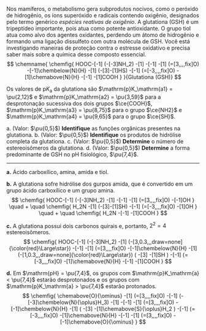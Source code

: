 Nos mamíferos, o metabolismo gera subprodutos nocivos, como o peróxido de hidrogênio, os íons superóxido e radicais contendo oxigênio, designados pelo termo genérico *espécies reativas de oxigênio*. A glutationa (GSH) é um tripeptídeo importante, pois atua como potente antioxidante. O grupo tiol atua como alvo dos agentes oxidantes, perdendo um átomo de hidrogênio e formando uma ligação dissulfeto com outra molécula de GSH. Você está investigando maneiras de proteção contra o estresse oxidativo e precisa saber mais sobre a química desse composto essencial.
$$
    \chemname{
        \chemfig{
            HOOC-[-1]
                (-[-3]NH_2)
            -[1]
            -[-1]
            -[1]
                (=[3,,,,fix]O)
            -[-1]\chembelow{N}{H}
            -[1]
                (-[3]-[1]HS)
            -[-1]
                (=[-3,,,,fix]O)
            -[1]\chemabove{N}{H}
            -[-1]
            -[1]COOH
        }
    }{Glutationa (GSH)}
$$

Os valores de $\mathrm{p}K_\mathrm{a}$ da glutationa são $\mathrm{p}K_\mathrm{a1} = \pu{2,12}$ e $\mathrm{p}K_\mathrm{a2} = \pu{3,59}$ para a desprotonação sucessiva dos dois grupos $\ce{COOH}$, $\mathrm{p}K_\mathrm{a3} = \pu{8,75}$ para o grupo $\ce{NH2}$ e $\mathrm{p}K_\mathrm{a4} = \pu{9,65}$ para o grupo $\ce{SH}$. 

a. (Valor: $\pu{0,5}$) **Identifique** as funções orgânicas presentes na glutationa.
b. (Valor: $\pu{0,5}$) **Identifique** os produtos de hidrólise completa da glutationa.
c. (Valor: $\pu{0,5}$) **Determine** o número de estereoisômeros da glutationa.
d. (Valor: $\pu{0,5}$) **Determine** a forma predominante de GSH no $\mathrm{pH}$ fisiológico, $\pu{7,4}$.

---

**a.** Ácido carboxílico, amina, amida e tiol.

**b.** A glutationa sofre hidrólise dos gurpos amida, que é convertido em um grupo ácido carboxílico e um grupo amina.
$$
    \chemfig{
        HOOC-[-1]
            (-[-3]NH_2)
        -[1]
        -[-1]
        -[1]
            (=[3,,,,fix]O)
        -[-1]OH
    }
    \quad
    +
    \quad
    \chemfig{
        H_2N
        -[1]
            (-[3]-[1]SH)
        -[-1]
            (=[-3,,,,fix]O)
        -[1]OH
    }
    \quad
    +
    \quad
    \chemfig{
        H_2N
        -[-1]
        -[1]COOH
    }
$$

**c.** A glutationa possui dois carbonos quirais e, portanto, $2^2 = 4$ estereoisômeros.
$$
    \chemfig{
        HOOC-[-1]
            (-[-3]NH_2)
        -[1]
            (-[3,0.3,,,draw=none]{\color{red}\Large\star})
        -[-1]
        -[1]
            (=[3,,,,fix]O)
        -[-1]\chembelow{N}{H}
        -[1]
             (-[1,0.3,,,draw=none]{\color{red}\Large\star})
            (
                -[3]
                -[1]SH
            )
        -[-1]
            (=[-3,,,,fix]O)
        -[1]\chemabove{N}{H}
        -[-1]
        -[1]COOH
    }
$$

**d.** Em $\mathrm{pH} = \pu{7,4}$, os grupos com $\mathrm{p}K_\mathrm{a} < \pu{7,4}$ estarão desprotonados e os grupos com $\mathrm{p}K_\mathrm{a} > \pu{7,4}$ estarão protonados.
$$
    \chemfig{
        \chemabove{O}{\ominus}
        -[1]
            (=[3,,,,fix]O)
        -[-1]
            (-[-3]\chembelow{N}{\oplus}H_3)
        -[1]
        -[-1]
        -[1]
            (=[3,,,,fix]O)
        -[-1]\chembelow{N}{H}
        -[1]
            (
                -[3]
                -[1]\chemabove{S}{\oplus}H_2
            )
        -[-1]
            (=[-3,,,,fix]O)
        -[1]\chemabove{N}{H}
        -[-1]
        -[1]
            (=[3,,,,fix]O)
        -[-1]\chemabove{O}{\ominus}
    }
$$
